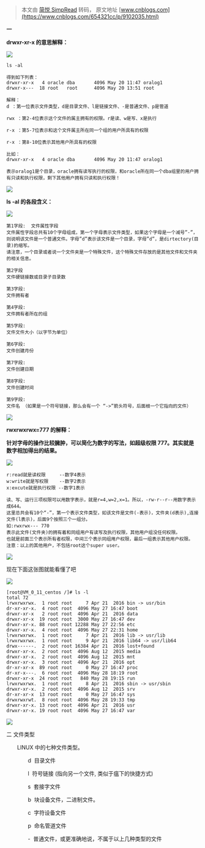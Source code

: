 > 本文由 [简悦 SimpRead](http://ksria.com/simpread/) 转码， 原文地址 [www.cnblogs.com](https://www.cnblogs.com/654321cc/p/9102035.html)

**一** 

 **drwxr-xr-x 的意思解释：**

[![](http://common.cnblogs.com/images/copycode.gif)](javascript:void(0); "复制代码")

```
ls -al

得到如下列表：
drwxr-xr-x   4 oracle dba       4096 May 20 11:47 oralog1
drwxr-x---  18 root   root      4096 May 20 13:51 root

解释：
d ：第一位表示文件类型，d是目录文件、l是链接文件、-是普通文件、p是管道

rwx ：第2-4位表示这个文件的属主拥有的权限。r是读、w是写、x是执行

r-x ：第5-7位表示和这个文件属主所在同一个组的用户所具有的权限

r-x ：第8-10位表示其他用户所具有的权限

比如：
drwxr-xr-x   4 oracle dba       4096 May 20 11:47 oralog1

表示oralog1是个目录，oracle拥有读写执行的权限，和oracle所在同一个dba组里的用户拥有只读和执行权限，剩下其他用户拥有只读和执行权限！
```

[![](http://common.cnblogs.com/images/copycode.gif)](javascript:void(0); "复制代码")

**ls -al 的各段含义：**

[![](http://common.cnblogs.com/images/copycode.gif)](javascript:void(0); "复制代码")

```
第1字段:  文件属性字段
文件属性字段总共有10个字母组成，第一个字母表示文件类型，如果这个字母是一个减号”-”，则说明该文件是一个普通文件。字母”d”表示该文件是一个目录，字母”d”，是dirtectory(目录)的缩写。
请注意，一个目录或者说一个文件夹是一个特殊文件，这个特殊文件存放的是其他文件和文件夹的相关信息。

第2字段
文件硬链接数或目录子目录数

第3字段:
文件拥有者

第4字段:
文件拥有者所在的组

第5字段:
文件文件大小（以字节为单位）

第6字段:
文件创建月份

第7字段:
文件创建日期

第8字段:
文件创建时间

第9字段:
文件名 （如果是一个符号链接，那么会有一个 “->”箭头符号，后面根一个它指向的文件）
```

[![](http://common.cnblogs.com/images/copycode.gif)](javascript:void(0); "复制代码")

**rwxrwxrwx=777 的解释：**

**针对字母的操作比较臃肿，可以简化为数字的写法，如超级权限 777。其实就是数字相加得出的结果。**

[![](http://common.cnblogs.com/images/copycode.gif)](javascript:void(0); "复制代码")

```
r:read就是读权限     --数字4表示
w:write就是写权限    --数字2表示
x:excute就是执行权限 --数字1表示

读、写、运行三项权限可以用数字表示，就是r=4,w=2,x=1。所以，-rw-r--r--用数字表示成644。
这里总共会有10个“-”，第一个表示文件类型，如该文件是文件(-表示)，文件夹(d表示),连接文件(l表示)，后面9个按照三个一组分。
如:rwxrwx--- 770
表示此文件(文件夹)的拥有着和同组用户有读写及执行权限，其他用户组没任何权限。
也就是前面三个表示所有者权限，中间三个表示同组用户权限，最后一组表示其他用户权限。
注意：以上的其他用户，不包括root这个super user。
```

[![](http://common.cnblogs.com/images/copycode.gif)](javascript:void(0); "复制代码")

现在下面这张图就能看懂了吧

[![](http://common.cnblogs.com/images/copycode.gif)](javascript:void(0); "复制代码")

```
[root@VM_0_11_centos /]# ls -l
total 72
lrwxrwxrwx.  1 root root     7 Apr 21  2016 bin -> usr/bin
dr-xr-xr-x.  4 root root  4096 May 27 16:47 boot
drwxr-xr-x   2 root root  4096 Apr 21  2016 data
drwxr-xr-x  19 root root  3000 May 27 16:47 dev
drwxr-xr-x. 88 root root 12288 May 27 22:56 etc
drwxr-xr-x.  4 root root  4096 May 27 22:31 home
lrwxrwxrwx.  1 root root     7 Apr 21  2016 lib -> usr/lib
lrwxrwxrwx.  1 root root     9 Apr 21  2016 lib64 -> usr/lib64
drwx------.  2 root root 16384 Apr 21  2016 lost+found
drwxr-xr-x.  2 root root  4096 Aug 12  2015 media
drwxr-xr-x.  2 root root  4096 Aug 12  2015 mnt
drwxr-xr-x.  3 root root  4096 Apr 21  2016 opt
dr-xr-xr-x  89 root root     0 May 27 16:47 proc
dr-xr-x---.  6 root root  4096 May 28 18:19 root
drwxr-xr-x  24 root root   840 May 28 19:15 run
lrwxrwxrwx.  1 root root     8 Apr 21  2016 sbin -> usr/sbin
drwxr-xr-x.  2 root root  4096 Aug 12  2015 srv
dr-xr-xr-x  13 root root     0 May 27 16:47 sys
drwxrwxrwt.  8 root root  4096 May 28 19:33 tmp
drwxr-xr-x. 13 root root  4096 Apr 21  2016 usr
drwxr-xr-x. 19 root root  4096 May 27 16:47 var
```

[![](http://common.cnblogs.com/images/copycode.gif)](javascript:void(0); "复制代码")

二 文件类型

　　LINUX 中的七种文件类型。

　　　　d  目录文件

　　　　l  符号链接 (指向另一个文件, 类似于瘟下的快捷方式)

　　　　s  套接字文件

　　　　b  块设备文件，二进制文件。

　　　　c  字符设备文件

　　　　p  命名管道文件

　　　　-  普通文件，或更准确地说，不属于以上几种类型的文件